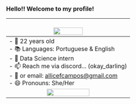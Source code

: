 ### Hello!! Welcome to my profile!

| <br><div align="center"><img src="https://25.media.tumblr.com/99ee923212b0aa54ea03c6717baccf39/tumblr_mp0k07DnzH1sucxz9o1_500.gif" width="50%" ></div> |
|------------------------------------------------------------------------------------------------------------------------------|
|- 🎂 22 years old<br>- 📚 Languages: Portuguese & English<br>- 🚢 Data Science intern<br>- 📫 Reach me via discord... (okay_darling)<br>- 📧 or email: allicefcampos@gmail.com<br>- 😄 Pronouns: She/Her<br>|
| <div align="center"><img src="https://github-readme-stats.vercel.app/api/top-langs/?username=AliceCamposDev&layout=compact&langs_count=20&theme=midnight-purple&border_color=ff6e96" width="60%" ></div> |
